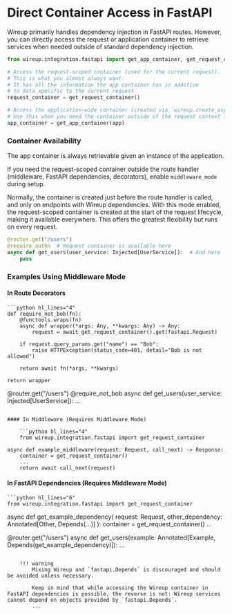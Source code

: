 # Direct Container Access in FastAPI

Wireup primarily handles dependency injection in FastAPI routes. However, you can directly access the request or application container to retrieve services when needed outside of standard dependency injection.


```python
from wireup.integration.fastapi import get_app_container, get_request_container

# Access the request-scoped container (used for the current request).
# This is what you almost always want.
# It has all the information the app container has in addition
# to data specific to the current request.
request_container = get_request_container()

# Access the application-wide container (created via `wireup.create_async_container`).
# Use this when you need the container outside of the request context lifecycle.
app_container = get_app_container(app)
```

### Container Availability

The app container is always retrievable given an instance of the application.

If you need the request-scoped container outside the route handler (middleware, FastAPI dependencies, decorators), enable `middleware_mode` during setup. 

Normally, the container is created just before the route handler is called, and only on endpoints with Wireup dependencies. With this mode enabled, the request-scoped container is created at the start of the request lifecycle, making it available everywhere. This offers the greatest flexibility but runs on every request.

```python
@router.get("/users")
@require_authn  # Request container is available here
async def get_users(user_service: Injected[UserService]):  # And here
    pass
```

### Examples Using Middleware Mode

#### In Route Decorators

    ```python hl_lines="4"
    def require_not_bob(fn):
        @functools.wraps(fn)
        async def wrapper(*args: Any, **kwargs: Any) -> Any:
            request = await get_request_container().get(fastapi.Request)

        if request.query_params.get("name") == "Bob":
            raise HTTPException(status_code=401, detail="Bob is not allowed")

        return await fn(*args, **kwargs)

    return wrapper

@router.get("/users")
@require_not_bob
async def get_users(user_service: Injected[UserService]):
    ...
```

#### In Middleware (Requires Middleware Mode)

    ```python hl_lines="4"
    from wireup.integration.fastapi import get_request_container

async def example_middleware(request: Request, call_next) -> Response:
    container = get_request_container()
    ...
    return await call_next(request)
```

#### In FastAPI Dependencies (Requires Middleware Mode)

    ```python hl_lines="6"
    from wireup.integration.fastapi import get_request_container

async def get_example_dependency(
    request: Request, 
    other_dependency: Annotated[Other, Depends(...)]
):
    container = get_request_container()
    ...

@router.get("/users")
async def get_users(example: Annotated[Example, Depends(get_example_dependency)]):
    ...
```

    !!! warning
        Mixing Wireup and `fastapi.Depends` is discouraged and should be avoided unless necessary.

        Keep in mind that while accessing the Wireup container in FastAPI dependencies is possible, the reverse is not: Wireup services cannot depend on objects provided by `fastapi.Depends`.
        ...
